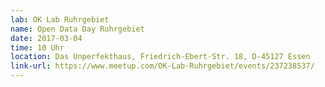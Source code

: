 ```yaml
---
lab: OK Lab Ruhrgebiet
name: Open Data Day Ruhrgebiet
date: 2017-03-04
time: 10 Uhr
location: Das Unperfekthaus, Friedrich-Ebert-Str. 18, D-45127 Essen
link-url: https://www.meetup.com/OK-Lab-Ruhrgebiet/events/237238537/
---
```

